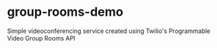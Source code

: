 # group-rooms-demo
Simple videoconferencing service created using Twilio's Programmable Video Group Rooms API
